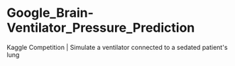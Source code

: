 # Google_Brain-Ventilator_Pressure_Prediction
Kaggle Competition | Simulate a ventilator connected to a sedated patient's lung 
